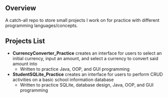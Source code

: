 ## Overview

A catch-all repo to store small projects I work on for practice with different programming languages/concepts.

## Projects List

- __CurrencyConverter_Practice__ creates an interface for users to select an initial currency, input an amount, and select a currency to convert said amount into
  - Written to practice Java, OOP, and GUI programming
- __StudentSQLite_Practice__ creates an interface for users to perform CRUD activities on a basic school information database
  - Written to practice SQLite, database design, Java, OOP, and GUI programming

